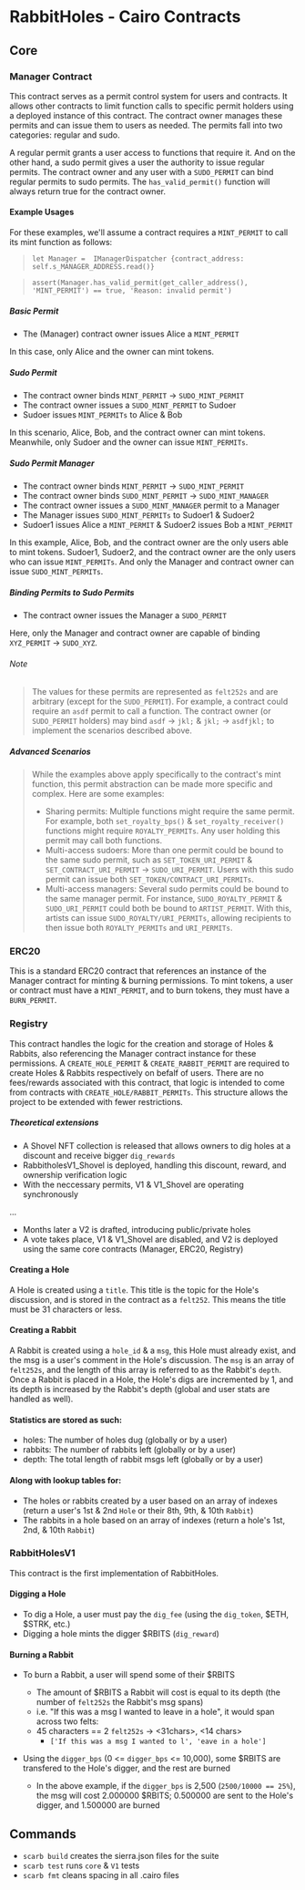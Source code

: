 # RabbitHoles - Cairo Contracts

## Core

### Manager Contract

This contract serves as a permit control system for users and contracts. It allows other contracts to limit function calls to specific permit holders using a deployed instance of this contract. The contract owner manages these permits and can issue them to users as needed. The permits fall into two categories: regular and sudo.

A regular permit grants a user access to functions that require it. And on the other hand, a sudo permit gives a user the authority to issue regular permits. The contract owner and any user with a `SUDO_PERMIT` can bind regular permits to sudo permits. The `has_valid_permit()` function will always return true for the contract owner.

#### Example Usages

For these examples, we'll assume a contract requires a `MINT_PERMIT` to call its mint function as follows:

> `let Manager =  IManagerDispatcher {contract_address: self.s_MANAGER_ADDRESS.read()}`

> `assert(Manager.has_valid_permit(get_caller_address(), 'MINT_PERMIT') == true, 'Reason: invalid permit')`

##### Basic Permit

- The (Manager) contract owner issues Alice a `MINT_PERMIT`

In this case, only Alice and the owner can mint tokens.

##### Sudo Permit

- The contract owner binds `MINT_PERMIT` -> `SUDO_MINT_PERMIT`
- The contract owner issues a `SUDO_MINT_PERMIT` to Sudoer
- Sudoer issues `MINT_PERMITs` to Alice & Bob

In this scenario, Alice, Bob, and the contract owner can mint tokens. Meanwhile, only Sudoer and the owner can issue `MINT_PERMITs`.

##### Sudo Permit Manager

- The contract owner binds `MINT_PERMIT` -> `SUDO_MINT_PERMIT`
- The contract owner binds `SUDO_MINT_PERMIT` -> `SUDO_MINT_MANAGER`
- The contract owner issues a `SUDO_MINT_MANAGER` permit to a Manager
- The Manager issues `SUDO_MINT_PERMITs` to Sudoer1 & Sudoer2
- Sudoer1 issues Alice a `MINT_PERMIT` & Sudoer2 issues Bob a `MINT_PERMIT`

In this example, Alice, Bob, and the contract owner are the only users able to mint tokens. Sudoer1, Sudoer2, and the contract owner are the only users who can issue `MINT_PERMITs`. And only the Manager and contract owner can issue `SUDO_MINT_PERMITs`.

##### Binding Permits to Sudo Permits

- The contract owner issues the Manager a `SUDO_PERMIT`

Here, only the Manager and contract owner are capable of binding `XYZ_PERMIT` -> `SUDO_XYZ`.

###### Note

> The values for these permits are represented as `felt252s` and are arbitrary (except for the `SUDO_PERMIT`). For example, a contract could require an `asdf` permit to call a function. The contract owner (or `SUDO_PERMIT` holders) may bind `asdf` -> `jkl;` & `jkl;` -> `asdfjkl;` to implement the scenarios described above.

##### Advanced Scenarios

> While the examples above apply specifically to the contract's mint function, this permit abstraction can be made more specific and complex. Here are some examples:
>
> - Sharing permits: Multiple functions might require the same permit. For example, both `set_royalty_bps()` & `set_royalty_receiver()` functions might require `ROYALTY_PERMITs`. Any user holding this permit may call both functions.
> - Multi-access sudoers: More than one permit could be bound to the same sudo permit, such as `SET_TOKEN_URI_PERMIT` & `SET_CONTRACT_URI_PERMIT` -> `SUDO_URI_PERMIT`. Users with this sudo permit can issue both `SET_TOKEN/CONTRACT_URI_PERMITs`.
> - Multi-access managers: Several sudo permits could be bound to the same manager permit. For instance, `SUDO_ROYALTY_PERMIT` & `SUDO_URI_PERMIT` could both be bound to `ARTIST_PERMIT`. With this, artists can issue `SUDO_ROYALTY/URI_PERMITs`, allowing recipients to then issue both `ROYALTY_PERMITs` and `URI_PERMITs`.

### ERC20

This is a standard ERC20 contract that references an instance of the Manager contract for minting & burning permissions. To mint tokens, a user or contract must have a `MINT_PERMIT`, and to burn tokens, they must have a `BURN_PERMIT`.

### Registry

This contract handles the logic for the creation and storage of Holes & Rabbits, also referencing the Manager contract instance for these permissions. A `CREATE_HOLE_PERMIT` & `CREATE_RABBIT_PERMIT` are required to create Holes & Rabbits respectively on befalf of users. There are no fees/rewards associated with this contract, that logic is intended to come from contracts with `CREATE_HOLE/RABBIT_PERMITs`. This structure allows the project to be extended with fewer restrictions.

##### Theoretical extensions

- A Shovel NFT collection is released that allows owners to dig holes at a discount and receive bigger `dig_rewards`
- RabbitholesV1_Shovel is deployed, handling this discount, reward, and ownership verification logic
- With the neccessary permits, V1 & V1_Shovel are operating synchronously

...

- Months later a V2 is drafted, introducing public/private holes
- A vote takes place, V1 & V1_Shovel are disabled, and V2 is deployed using the same core contracts (Manager, ERC20, Registry)

#### Creating a Hole

A Hole is created using a `title`. This title is the topic for the Hole's discussion, and is stored in the contract as a `felt252`. This means the title must be 31 characters or less.

#### Creating a Rabbit

A Rabbit is created using a `hole_id` & a `msg`, this Hole must already exist, and the msg is a user's comment in the Hole's discussion. The `msg` is an array of `felt252s`, and the length of this array is referred to as the Rabbit's `depth`. Once a Rabbit is placed in a Hole, the Hole's digs are incremented by 1, and its depth is increased by the Rabbit's depth (global and user stats are handled as well).

#### Statistics are stored as such:

- holes: The number of holes dug (globally or by a user)
- rabbits: The number of rabbits left (globally or by a user)
- depth: The total length of rabbit msgs left (globally or by a user)

#### Along with lookup tables for:

- The holes or rabbits created by a user based on an array of indexes (return a user's 1st & 2nd `Hole` or their 8th, 9th, & 10th `Rabbit`)
- The rabbits in a hole based on an array of indexes (return a hole's 1st, 2nd, & 10th `Rabbit`)

### RabbitHolesV1

This contract is the first implementation of RabbitHoles.

#### Digging a Hole

- To dig a Hole, a user must pay the `dig_fee` (using the `dig_token`, $ETH, $STRK, etc.)
- Digging a hole mints the digger $RBITS (`dig_reward`)

#### Burning a Rabbit

- To burn a Rabbit, a user will spend some of their $RBITS

  - The amount of $RBITS a Rabbit will cost is equal to its depth (the number of `felt252s` the Rabbit's msg spans)
  - i.e. "If this was a msg I wanted to leave in a hole", it would span across two felts:
  - 45 characters == 2 `felt252s` -> <31chars>, <14 chars>
    - `['If this was a msg I wanted to l', 'eave in a hole']`

- Using the `digger_bps` (0 <= `digger_bps` <= 10,000), some $RBITS are transfered to the Hole's digger, and the rest are burned
  - In the above example, if the `digger_bps` is 2,500 (`2500/10000 == 25%`), the msg will cost 2.000000 $RBITS; 0.500000 are sent to the Hole's digger, and 1.500000 are burned

## Commands

- `scarb build` creates the sierra.json files for the suite
- `scarb test` runs `core` & `V1` tests
- `scarb fmt` cleans spacing in all .cairo files
